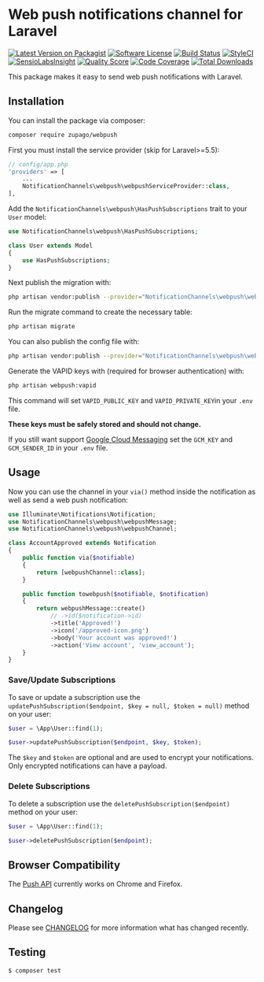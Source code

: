 # Web push notifications channel for Laravel

[![Latest Version on Packagist](https://img.shields.io/packagist/v/zupago/webpush.svg?style=flat-square)](https://packagist.org/packages/zupago/webpush)
[![Software License](https://img.shields.io/badge/license-MIT-brightgreen.svg?style=flat-square)](LICENSE.md)
[![Build Status](https://img.shields.io/travis/zupago/webpush/master.svg?style=flat-square)](https://travis-ci.org/zupago/webpush)
[![StyleCI](https://styleci.io/repos/110965391/shield)](https://styleci.io/repos/110965391)
[![SensioLabsInsight](https://img.shields.io/sensiolabs/i/30d57a0c-06db-45e4-97fc-2e164cbca54f.svg?style=flat-square)](https://insight.sensiolabs.com/projects/30d57a0c-06db-45e4-97fc-2e164cbca54f)
[![Quality Score](https://img.shields.io/scrutinizer/g/zupago/webpush.svg?style=flat-square)](https://scrutinizer-ci.com/g/zupago/webpush)
[![Code Coverage](https://img.shields.io/scrutinizer/coverage/g/zupago/webpush/master.svg?style=flat-square)](https://scrutinizer-ci.com/g/zupago/webpush/?branch=master)
[![Total Downloads](https://img.shields.io/packagist/dt/zupago/webpush.svg?style=flat-square)](https://packagist.org/packages/zupago/webpush)


This package makes it easy to send web push notifications with Laravel.

## Installation

You can install the package via composer:

``` bash
composer require zupago/webpush
```

First you must install the service provider (skip for Laravel>=5.5):

``` php
// config/app.php
'providers' => [
    ...
    NotificationChannels\webpush\webpushServiceProvider::class,
],
```

Add the `NotificationChannels\webpush\HasPushSubscriptions` trait to your `User` model:

``` php
use NotificationChannels\webpush\HasPushSubscriptions;

class User extends Model
{
    use HasPushSubscriptions;
}
```

Next publish the migration with:

``` bash
php artisan vendor:publish --provider="NotificationChannels\webpush\webpushServiceProvider" --tag="migrations"
```

Run the migrate command to create the necessary table:

``` bash
php artisan migrate
```

You can also publish the config file with:

``` bash
php artisan vendor:publish --provider="NotificationChannels\webpush\webpushServiceProvider" --tag="config"
```

Generate the VAPID keys with (required for browser authentication) with:

``` bash
php artisan webpush:vapid
```

This command will set `VAPID_PUBLIC_KEY` and `VAPID_PRIVATE_KEY`in your `.env` file.

__These keys must be safely stored and should not change.__

If you still want support [Google Cloud Messaging](https://console.cloud.google.com) set the `GCM_KEY` and `GCM_SENDER_ID` in your `.env` file.

## Usage

Now you can use the channel in your `via()` method inside the notification as well as send a web push notification:

``` php
use Illuminate\Notifications\Notification;
use NotificationChannels\webpush\webpushMessage;
use NotificationChannels\webpush\webpushChannel;

class AccountApproved extends Notification
{
    public function via($notifiable)
    {
        return [webpushChannel::class];
    }

    public function towebpush($notifiable, $notification)
    {
        return webpushMessage::create()
            // ->id($notification->id)
            ->title('Approved!')
            ->icon('/approved-icon.png')
            ->body('Your account was approved!')
            ->action('View account', 'view_account');
    }
}
```

### Save/Update Subscriptions

To save or update a subscription use the `updatePushSubscription($endpoint, $key = null, $token = null)` method on your user:

``` php
$user = \App\User::find(1);

$user->updatePushSubscription($endpoint, $key, $token);
```

The `$key` and `$token` are optional and are used to encrypt your notifications. Only encrypted notifications can have a payload.

### Delete Subscriptions

To delete a subscription use the `deletePushSubscription($endpoint)` method on your user:

``` php
$user = \App\User::find(1);

$user->deletePushSubscription($endpoint);
```
## Browser Compatibility

The [Push API](https://developer.mozilla.org/en/docs/Web/API/Push_API) currently works on Chrome and Firefox.

## Changelog

Please see [CHANGELOG](CHANGELOG.md) for more information what has changed recently.

## Testing

``` bash
$ composer test
```
